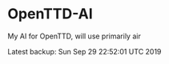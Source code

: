 # OpenTTD-AI
My AI for OpenTTD, will use primarily air

Latest backup: Sun Sep 29 22:52:01 UTC 2019
